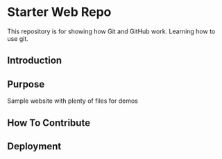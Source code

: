 # Starter Web Repo

This repository is for showing how Git and GitHub work. Learning how to use git.

## Introduction

## Purpose

Sample website with plenty of files for demos

## How To Contribute

## Deployment